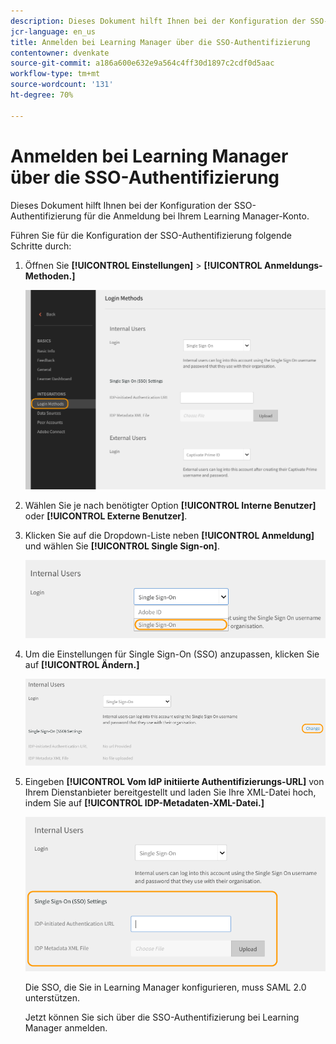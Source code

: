 ```yaml
---
description: Dieses Dokument hilft Ihnen bei der Konfiguration der SSO-Authentifizierung für die Anmeldung bei Ihrem Learning Manager-Konto.
jcr-language: en_us
title: Anmelden bei Learning Manager über die SSO-Authentifizierung
contentowner: dvenkate
source-git-commit: a186a600e632e9a564c4ff30d1897c2cdf0d5aac
workflow-type: tm+mt
source-wordcount: '131'
ht-degree: 70%

---
```




# Anmelden bei Learning Manager über die SSO-Authentifizierung

Dieses Dokument hilft Ihnen bei der Konfiguration der SSO-Authentifizierung für die Anmeldung bei Ihrem Learning Manager-Konto.

Führen Sie für die Konfiguration der SSO-Authentifizierung folgende Schritte durch:

1. Öffnen Sie **[!UICONTROL Einstellungen]** > **[!UICONTROL Anmeldungs-Methoden.]**

   ![](assets/login-methods.png)

1. Wählen Sie je nach benötigter Option **[!UICONTROL Interne Benutzer]** oder **[!UICONTROL Externe Benutzer]**.
1. Klicken Sie auf die Dropdown-Liste neben  **[!UICONTROL Anmeldung]** und wählen Sie **[!UICONTROL Single Sign-on]**.

   ![](assets/single-sign-on.png)

1. Um die Einstellungen für Single Sign-On (SSO) anzupassen, klicken Sie auf  **[!UICONTROL Ändern.]**

   ![](assets/change.png)

1. Eingeben  **[!UICONTROL Vom IdP initiierte Authentifizierungs-URL]** von Ihrem Dienstanbieter bereitgestellt und laden Sie Ihre XML-Datei hoch, indem Sie auf **[!UICONTROL IDP-Metadaten-XML-Datei.]**

   ![](assets/sso-configuration.png)

   Die SSO, die Sie in Learning Manager konfigurieren, muss SAML 2.0 unterstützen.

   Jetzt können Sie sich über die SSO-Authentifizierung bei Learning Manager anmelden.

